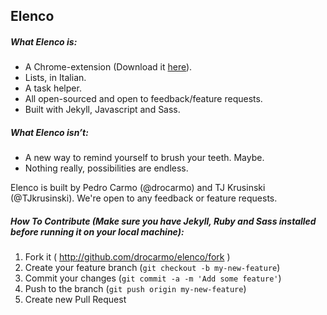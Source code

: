 ## Elenco

##### What Elenco is:
- A Chrome-extension (Download it [here](https://chrome.google.com/webstore/detail/elenco/phbjhmbdcecahmckhhbdabmnhmjcpjab)).
- Lists, in Italian.
- A task helper.
- All open-sourced and open to feedback/feature requests.
- Built with Jekyll, Javascript and Sass.

##### What Elenco isn’t:
- A new way to remind yourself to brush your teeth. Maybe.
- Nothing really, possibilities are endless.

Elenco is built by Pedro Carmo (@drocarmo) and TJ Krusinski (@TJkrusinski). We're open to any feedback or feature requests.

##### How To Contribute (Make sure you have Jekyll, Ruby and Sass installed before running it on your local machine):
1. Fork it ( http://github.com/drocarmo/elenco/fork )
2. Create your feature branch (`git checkout -b my-new-feature`)
3. Commit your changes (`git commit -a -m 'Add some feature'`)
4. Push to the branch (`git push origin my-new-feature`)
5. Create new Pull Request
